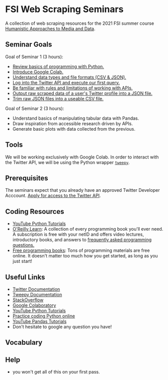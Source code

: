 # FSI Web Scraping Seminars

A collection of web scraping resources for the 2021 FSI summer course [Humanistic Approaches to Media and Data](https://sifp.princeton.edu/humcf).

## Seminar Goals

Goal of Seminar 1 (3 hours):

* [Review basics of programming with Python.](python.md)
* [Introduce Google Colab.](colab.md)
* [Understand data types and file formats (CSV & JSON).](json-and-csv.md)
* [Log into the Twitter API and execute our first query.](tweepy.md)
* [Be familiar with rules and limitations of working with APIs.](apis.md)
* [Output raw scraped data of a user's Twitter profile into a JSON file.](scrape-user.md)
* [Trim raw JSON files into a useable CSV file.](munge-json.md)

Goal of Seminar 2 (3 hours):

* Understand basics of manipulating tabular data with Pandas.
* Draw inspiration from accessible research driven by APIs.
* Generate basic plots with data collected from the previous.

## Tools

We will be working exclusively with Google Colab. In order to interact with the 
Twitter API, we will be using the Python wrapper [`tweepy`](https://docs.tweepy.org/en/stable/).

## Prerequisites

The seminars expect that you already have an approved Twitter Developer Acccount. 
[Apply for access to the Twitter API](https://developer.twitter.com/en/apply-for-access).

## Coding Resources

* [YouTube Python Tutorials](https://www.youtube.com/results?search_query=python+tutorials)
* [O'Reilly Learn](https://learning.oreilly.com/home/): A collection of every programming
book you'll ever need. A subscription is free with your netID and offers video lectures,
introductory books, and answers to [frequently asked programming questions.](https://learning.oreilly.com/answers/search/)
* [Free programming books](https://github.com/EbookFoundation/free-programming-books/blob/master/books/free-programming-books.md#python):
    Tons of programming materials are free online. It doesn't matter too much how you get
    started, as long as you just start!

## Useful Links

* [Twitter Documentation](https://developer.twitter.com/en/docs)
* [Tweepy Documentation](https://docs.tweepy.org/en/stable/)
* [StackOverflow](https://stackoverflow.com/)
* [Google Colaboratory](https://colab.research.google.com)
* [YouTube Python Tutorials](https://www.youtube.com/results?search_query=python+tutorials)
* [Practice coding Python online](https://www.hackerrank.com/domains/python)
* [YouTube Pandas Tutorials](https://www.youtube.com/results?search_query=pandas+tutorials)
* Don't hesitate to google any question you have!

## Vocabulary

## Help
* you won't get all of this on your first pass.